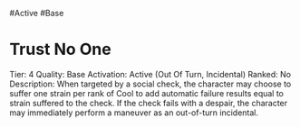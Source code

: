 #Active 
#Base 

# Trust No One
Tier: 4
Quality: Base
Activation: Active (Out Of Turn, Incidental)
Ranked: No
Description: When targeted by a social check, the character may choose to suffer one strain per rank of Cool to add automatic failure results equal to strain suffered to the check. If the check fails with a despair, the character may immediately perform a maneuver as an out-of-turn incidental.